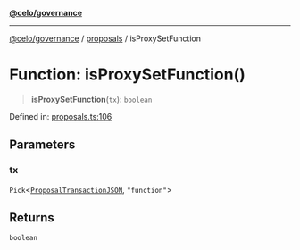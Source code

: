 [**@celo/governance**](../../README.md)

***

[@celo/governance](../../README.md) / [proposals](../README.md) / isProxySetFunction

# Function: isProxySetFunction()

> **isProxySetFunction**(`tx`): `boolean`

Defined in: [proposals.ts:106](https://github.com/celo-org/developer-tooling/blob/master/packages/sdk/governance/src/proposals.ts#L106)

## Parameters

### tx

`Pick`\<[`ProposalTransactionJSON`](../interfaces/ProposalTransactionJSON.md), `"function"`\>

## Returns

`boolean`
